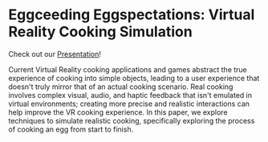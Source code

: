 # Eggceeding Eggspectations: Virtual Reality Cooking Simulation

Check out our [Presentation](https://docs.google.com/presentation/d/1SN7jgW1QCI_E631C5BG9lrlz2qb1QOPVZpJ3Eh7OvV4/edit?usp=sharing)!

Current Virtual Reality cooking applications and games abstract the true experience of cooking into simple objects, leading to a user experience that doesn't truly mirror that of an actual cooking scenario. Real cooking involves complex visual, audio, and haptic feedback that isn't emulated in virtual environments; creating more precise and realistic interactions can help improve the VR cooking experience. In this paper, we explore techniques to simulate realistic cooking, specifically exploring the process of cooking an egg from start to finish.
